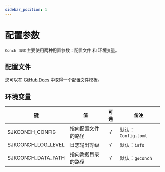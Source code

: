 ```yaml
---
sidebar_position: 1
---
```


# 配置参数

`Conch 海螺` 主要使用两种配置参数：配置文件 和 环境变量。

## 配置文件

您可以在 [GitHub Docs](https://github.com/project-senjuko/conch/main/docs/Config.template.toml)
中取得一个配置文件模板。

## 环境变量

| 键                  | 值         | 可选  | 备注               |
|--------------------|-----------|:---:|------------------|
| SJKCONCH_CONFIG    | 指向配置文件的路径 |  √  | 默认：`Config.toml` |
| SJKCONCH_LOG_LEVEL | 日志输出等级    |  √  | 默认：`info`        |
| SJKCONCH_DATA_PATH | 指向数据目录的路径 |  √  | 默认：`goconch`     |
